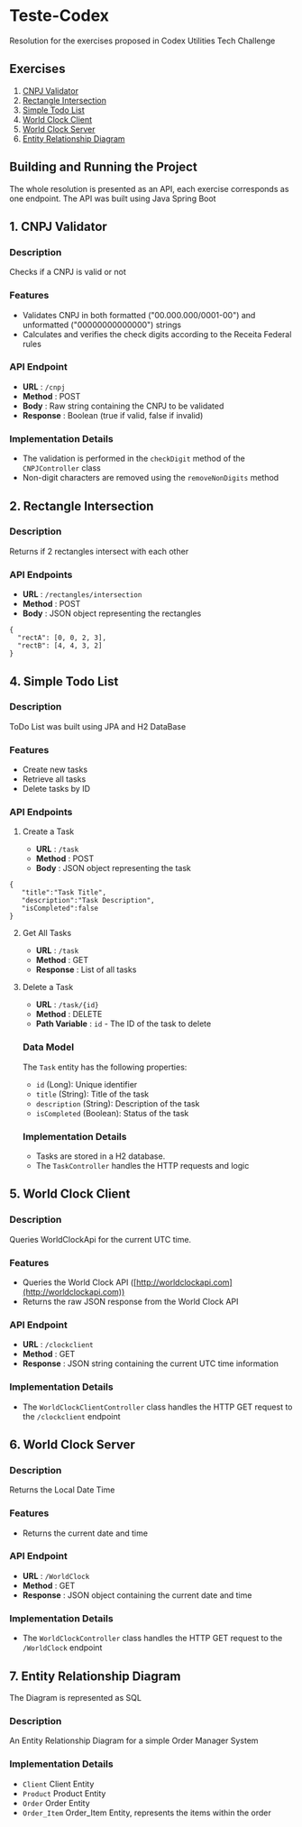 # Teste-Codex

Resolution for the exercises proposed in Codex Utilities Tech Challenge

## Exercises

1. [CNPJ Validator](#1-cnpj-validator)
2. [Rectangle Intersection](#2-rectangle-intersection)
4. [Simple Todo List](#4-simple-todo-list)
5. [World Clock Client](#5-world-clock-client)
6. [World Clock Server](#6-world-clock-server)
7. [Entity Relationship Diagram](#7-entity-relationship-diagram)

## Building and Running the Project

The whole resolution is presented as an API, each exercise corresponds as one endpoint.
The API was built using Java Spring Boot

## 1. CNPJ Validator

### Description

Checks if a CNPJ is valid or not

### Features

* Validates CNPJ in both formatted ("00.000.000/0001-00") and unformatted ("00000000000000") strings
* Calculates and verifies the check digits according to the Receita Federal rules

### API Endpoint

* **URL** : `/cnpj`
* **Method** : POST
* **Body** : Raw string containing the CNPJ to be validated
* **Response** : Boolean (true if valid, false if invalid)

### Implementation Details

* The validation is performed in the `checkDigit` method of the `CNPJController` class
* Non-digit characters are removed using the `removeNonDigits` method

## 2. Rectangle Intersection

### Description

Returns if 2 rectangles intersect with each other

### API Endpoints

   * **URL** : `/rectangles/intersection`
   * **Method** : POST
   * **Body** : JSON object representing the rectangles

```
{
  "rectA": [0, 0, 2, 3],
  "rectB": [4, 4, 3, 2]
}
```

## 4. Simple Todo List

### Description

ToDo List was built using JPA and H2 DataBase

### Features

* Create new tasks
* Retrieve all tasks
* Delete tasks by ID

### API Endpoints

1. Create a Task

   * **URL** : `/task`
   * **Method** : POST
   * **Body** : JSON object representing the task

```
{
   "title":"Task Title",
   "description":"Task Description",
   "isCompleted":false
}
```

2. Get All Tasks

   * **URL** : `/task`
   * **Method** : GET
   * **Response** : List of all tasks
3. Delete a Task

   * **URL** : `/task/{id}`
   * **Method** : DELETE
   * **Path Variable** : `id` - The ID of the task to delete

   ### Data Model

   The `Task` entity has the following properties:


   * `id` (Long): Unique identifier
   * `title` (String): Title of the task
   * `description` (String): Description of the task
   * `isCompleted` (Boolean): Status of the task

   ### Implementation Details

   * Tasks are stored in a H2 database.
   * The `TaskController` handles the HTTP requests and logic


## 5. World Clock Client

### Description

Queries WorldClockApi for the current UTC time.

### Features

* Queries the World Clock API ([http://worldclockapi.com](http://worldclockapi.com))
* Returns the raw JSON response from the World Clock API

### API Endpoint

* **URL** : `/clockclient`
* **Method** : GET
* **Response** : JSON string containing the current UTC time information

### Implementation Details

* The `WorldClockClientController` class handles the HTTP GET request to the `/clockclient` endpoint

## 6. World Clock Server

### Description

Returns the Local Date Time

### Features

* Returns the current date and time

### API Endpoint

* **URL** : `/WorldClock`
* **Method** : GET
* **Response** : JSON object containing the current date and time

### Implementation Details

* The `WorldClockController` class handles the HTTP GET request to the `/WorldClock` endpoint

## 7. Entity Relationship Diagram

The Diagram is represented as SQL

### Description

An Entity Relationship Diagram for a simple Order Manager System

### Implementation Details
* `Client` Client Entity
* `Product` Product Entity
* `Order` Order Entity
* `Order_Item` Order_Item Entity, represents the items within the order